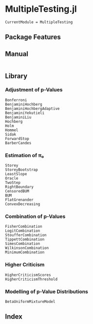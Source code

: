 # MultipleTesting.jl

```@meta
CurrentModule = MultipleTesting
```

## Package Features

## Manual

```@contents
```

## Library

### Adjustment of p-Values

```@docs
Bonferroni
BenjaminiHochberg
BenjaminiHochbergAdaptive
BenjaminiYekutieli
BenjaminiLiu
Hochberg
Holm
Hommel
Sidak
ForwardStop
BarberCandes
```

### Estimation of π₀

```@docs
Storey
StoreyBootstrap
LeastSlope
Oracle
TwoStep
RightBoundary
CensoredBUM
BUM
FlatGrenander
ConvexDecreasing
```

### Combination of p-Values

```@docs
FisherCombination
LogitCombination
StoufferCombination
TippettCombination
SimesCombination
WilkinsonCombination
MinimumCombination
```

### Higher Criticism

```@docs
HigherCriticismScores
HigherCriticismThreshold
```

### Modelling of p-Value Distributions

```@docs
BetaUniformMixtureModel
```


## Index

```@index
```
